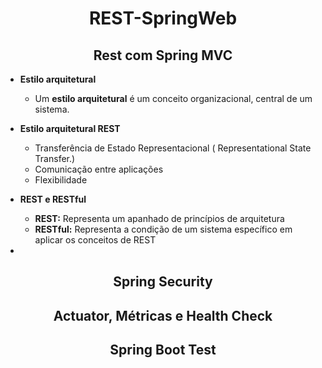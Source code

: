 <h1 style="text-align:center;">REST-SpringWeb</h1>

<h2 style="text-align:center;">Rest com Spring MVC</h2>

- <b>Estilo arquitetural </b>
  - Um <b>estilo arquitetural</b> é um conceito organizacional, central de um sistema.
- <b>Estilo arquitetural REST</b>
  - Transferência de Estado Representacional ( Representational State Transfer.)
  - Comunicação entre aplicações 
  - Flexibilidade

- <b>REST e RESTful</b> 
  - <b>REST:</b> Representa um apanhado de princípios de arquitetura
  - <b>RESTful:</b> Representa a condição de um sistema específico em aplicar os conceitos de REST
- 

<h2 style="text-align:center;" >Spring Security</h2>

<h2 style="text-align:center;" >Actuator, Métricas e Health Check</h2>

<h2 style="text-align:center;">Spring Boot Test</h2>